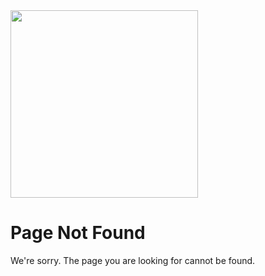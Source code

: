 <div class="center-layout-wide">
  <div class="nf-container l-flex-wrap flex-center">
    <img src="assets/images/support/angular-404.svg" width="300" height="300"/>
    <div class="nf-response l-flex-wrap">
      <h1 class="no-anchor no-toc">Page Not Found</h1>
      <p>We're sorry. The page you are looking for cannot be found.</p>
    </div>
  </div>
  <aio-file-not-found-search></aio-file-not-found-search>
</div>
